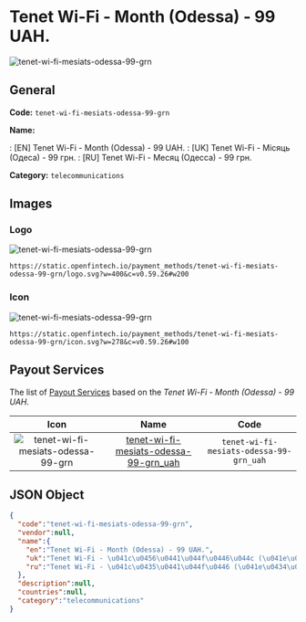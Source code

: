 
# Tenet Wi-Fi - Month (Odessa) - 99 UAH. 
![tenet-wi-fi-mesiats-odessa-99-grn](https://static.openfintech.io/payment_methods/tenet-wi-fi-mesiats-odessa-99-grn/logo.svg?w=400&c=v0.59.26#w200)  

## General 
**Code:** `tenet-wi-fi-mesiats-odessa-99-grn` 
 
**Name:** 
 
:	[EN] Tenet Wi-Fi - Month (Odessa) - 99 UAH. 
:	[UK] Tenet Wi-Fi - Місяць (Одеса) - 99 грн. 
:	[RU] Tenet Wi-Fi - Месяц (Одесса) - 99 грн. 
 
**Category:** `telecommunications` 
 

## Images 

### Logo 
![tenet-wi-fi-mesiats-odessa-99-grn](https://static.openfintech.io/payment_methods/tenet-wi-fi-mesiats-odessa-99-grn/logo.svg?w=400&c=v0.59.26#w200)  

```
https://static.openfintech.io/payment_methods/tenet-wi-fi-mesiats-odessa-99-grn/logo.svg?w=400&c=v0.59.26#w200
```  

### Icon 
![tenet-wi-fi-mesiats-odessa-99-grn](https://static.openfintech.io/payment_methods/tenet-wi-fi-mesiats-odessa-99-grn/icon.svg?w=278&c=v0.59.26#w100)  

```
https://static.openfintech.io/payment_methods/tenet-wi-fi-mesiats-odessa-99-grn/icon.svg?w=278&c=v0.59.26#w100
```  

## Payout Services 
 
The list of [Payout Services](/payout-services/) based on the _Tenet Wi-Fi - Month (Odessa) - 99 UAH._ 

|Icon|Name|Code| 
|:---:|:---:|:---:| 
|![tenet-wi-fi-mesiats-odessa-99-grn](https://static.openfintech.io/payout_methods/tenet-wi-fi-mesiats-odessa-99-grn/icon.png?w=278&c=v0.59.26#w40) |[tenet-wi-fi-mesiats-odessa-99-grn_uah](/payout-services/tenet-wi-fi-mesiats-odessa-99-grn_uah/)|`tenet-wi-fi-mesiats-odessa-99-grn_uah`| 
 

## JSON Object 

```json
{
  "code":"tenet-wi-fi-mesiats-odessa-99-grn",
  "vendor":null,
  "name":{
    "en":"Tenet Wi-Fi - Month (Odessa) - 99 UAH.",
    "uk":"Tenet Wi-Fi - \u041c\u0456\u0441\u044f\u0446\u044c (\u041e\u0434\u0435\u0441\u0430) - 99 \u0433\u0440\u043d.",
    "ru":"Tenet Wi-Fi - \u041c\u0435\u0441\u044f\u0446 (\u041e\u0434\u0435\u0441\u0441\u0430) - 99 \u0433\u0440\u043d."
  },
  "description":null,
  "countries":null,
  "category":"telecommunications"
}
```  
